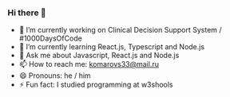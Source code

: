 ### Hi there 👋

- 🔭 I’m currently working on Clinical Decision Support System / #1000DaysOfCode
- 🌱 I’m currently learning React.js, Typescript and Node.js
- 💬 Ask me about Javascript, React.js and Node.js
- 📫 How to reach me: komarovs33@mail.ru
- 😄 Pronouns: he / him
- ⚡ Fun fact: I studied programming at w3shools
